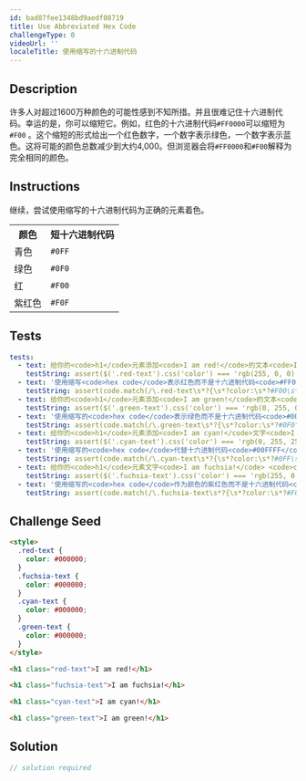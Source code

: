 ```yaml
---
id: bad87fee1348bd9aedf08719
title: Use Abbreviated Hex Code
challengeType: 0
videoUrl: ''
localeTitle: 使用缩写的十六进制代码
---
```


## Description
<section id="description">许多人对超过1600万种颜色的可能性感到不知所措。并且很难记住十六进制代码。幸运的是，你可以缩短它。例如，红色的十六进制代码<code>#FF0000</code>可以缩短为<code>#F00</code> 。这个缩短的形式给出一个红色数字，一个数字表示绿色，一个数字表示蓝色。这将可能的颜色总数减少到大约4,000。但浏览器会将<code>#FF0000</code>和<code>#F00</code>解释为完全相同的颜色。 </section>

## Instructions
<section id="instructions">继续，尝试使用缩写的十六进制代码为正确的元素着色。 <table class="table table-striped"><tbody><tr><th>颜色</th><th>短十六进制代码</th></tr><tr><td>青色</td><td> <code>#0FF</code> </td> </tr><tr><td>绿色</td><td> <code>#0F0</code> </td> </tr><tr><td>红</td><td> <code>#F00</code> </td> </tr><tr><td>紫红色</td><td> <code>#F0F</code> </td> </tr></tbody></table></section>

## Tests
<section id='tests'>

```yml
tests:
  - text: 给你的<code>h1</code>元素添加<code>I am red!</code>的文本<code>I am red!</code> <code>color</code>红色。
    testString: assert($('.red-text').css('color') === 'rgb(255, 0, 0)', 'Give your <code>h1</code> element with the text <code>I am red!</code> the <code>color</code> red.');
  - text: '使用缩写<code>hex code</code>表示红色而不是十六进制代码<code>#FF0000</code> 。'
    testString: assert(code.match(/\.red-text\s*?{\s*?color:\s*?#F00\s*?;\s*?}/gi), 'Use the abbreviate <code>hex code</code> for the color red instead of the hex code <code>#FF0000</code>.');
  - text: 给你的<code>h1</code>元素添加<code>I am green!</code>的文本<code>I am green!</code> <code>color</code>绿色。
    testString: assert($('.green-text').css('color') === 'rgb(0, 255, 0)', 'Give your <code>h1</code> element with the text <code>I am green!</code> the <code>color</code> green.');
  - text: '使用缩写的<code>hex code</code>表示绿色而不是十六进制代码<code>#00FF00</code> 。'
    testString: assert(code.match(/\.green-text\s*?{\s*?color:\s*?#0F0\s*?;\s*?}/gi), 'Use the abbreviated <code>hex code</code> for the color green instead of the hex code <code>#00FF00</code>.');
  - text: 给你的<code>h1</code>元素添加<code>I am cyan!</code>文字<code>I am cyan!</code>在<code>color</code>青色。
    testString: assert($('.cyan-text').css('color') === 'rgb(0, 255, 255)', 'Give your <code>h1</code> element with the text <code>I am cyan!</code> the <code>color</code> cyan.');
  - text: '使用缩写的<code>hex code</code>代替十六进制代码<code>#00FFFF</code> 。'
    testString: assert(code.match(/\.cyan-text\s*?{\s*?color:\s*?#0FF\s*?;\s*?}/gi), 'Use the abbreviated <code>hex code</code> for the color cyan instead of the hex code <code>#00FFFF</code>.');
  - text: 给你的<code>h1</code>元素文字<code>I am fuchsia!</code> <code>color</code>紫红色。
    testString: assert($('.fuchsia-text').css('color') === 'rgb(255, 0, 255)', 'Give your <code>h1</code> element with the text <code>I am fuchsia!</code> the <code>color</code> fuchsia.');
  - text: '使用缩写的<code>hex code</code>作为颜色的紫红色而不是十六进制代码<code>#FF00FF</code> 。'
    testString: assert(code.match(/\.fuchsia-text\s*?{\s*?color:\s*?#F0F\s*?;\s*?}/gi), 'Use the abbreviated <code>hex code</code> for the color fuchsia instead of the hex code <code>#FF00FF</code>.');

```

</section>

## Challenge Seed
<section id='challengeSeed'>

<div id='html-seed'>

```html
<style>
  .red-text {
    color: #000000;
  }
  .fuchsia-text {
    color: #000000;
  }
  .cyan-text {
    color: #000000;
  }
  .green-text {
    color: #000000;
  }
</style>

<h1 class="red-text">I am red!</h1>

<h1 class="fuchsia-text">I am fuchsia!</h1>

<h1 class="cyan-text">I am cyan!</h1>

<h1 class="green-text">I am green!</h1>

```

</div>



</section>

## Solution
<section id='solution'>

```js
// solution required
```
</section>
